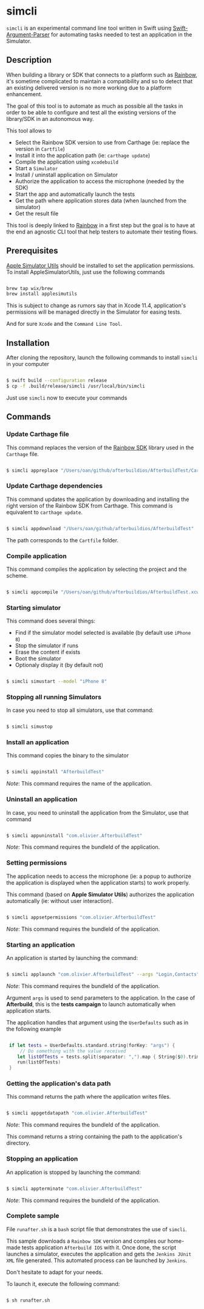 # simcli

`simcli` is an experimental command line tool written in Swift using [Swift-Argument-Parser](https://github.com/apple/swift-argument-parser) for automating tasks needed to test an application in the Simulator.

## Description

When building a library or SDK that connects to a platform such as [Rainbow](https://www.openrainbow.com), it's sometime complicated to maintain a compatibility and so to detect that an existing delivered version is no more working due to a platform enhancement.

The goal of this tool is to automate as much as possible all the tasks in order to be able to configure and test all the existing versions of the library/SDK in an autonomous way.

This tool allows to

-   Select the Rainbow SDK version to use from Carthage (ie: replace the version in `Cartfile`)
-   Install it into the application path (ie: `carthage update`)
-   Compile the application using `xcodebuild`
-   Start a `Simulator`
-   Install / uninstall application on Simulator
-   Authorize the application to access the microphone (needed by the SDK)
-   Start the app and automatically launch the tests
-   Get the path where application stores data (when launched from the simulator)
-   Get the result file

This tool is deeply linked to [Rainbow](https://www.openrainbow.com) in a first step but the goal is to have at the end an agnostic CLI tool that help testers to automate their testing flows.

## Prerequisites

[Apple Simulator Utils](https://github.com/wix/AppleSimulatorUtils) should be installed to set the application permissions. To install AppleSimulatorUtils, just use the following commands

```bash

brew tap wix/brew
brew install applesimutils

```

This is subject to change as rumors say that in Xcode 11.4, application's permissions will be managed directly in the Simulator for easing tests.

And for sure `Xcode` and the `Command Line Tool`.

## Installation

After cloning the repository, launch the following commands to install `simcli` in your computer

```bash

$ swift build --configuration release
$ cp -f .build/release/simcli /usr/local/bin/simcli

```

Just use `simcli` now to execute your commands

## Commands

### Update Carthage file

This command replaces the version of the [Rainbow SDK](https://hub.openrainbow.com) library used in the `Carthage` file.

```bash

$ simcli appreplace "/Users/oan/github/afterbuildios/AfterbuildTest/Cartfile" --version "1.70.5"

```

### Update Carthage dependencies

This command updates the application by downloading and installing the right version of the Rainbow SDK from Carthage. This command is equivalent to `carthage update`.

```bash

$ simcli appdownload "/Users/oan/github/afterbuildios/AfterbuildTest"

```

The path corresponds to the `Cartfile` folder.

### Compile application

This command compiles the application by selecting the project and the scheme.

```bash

$ simcli appcompile "/Users/oan/github/afterbuildios/AfterbuildTest.xcworkspace" --scheme "AfterbuildTest"

```

### Starting simulator

This command does several things:

-   Find if the simulator model selected is available (by default use `iPhone 8`)
-   Stop the simulator if runs
-   Erase the content if exists
-   Boot the simulator
-   Optionaly display it (by default not)

```bash

$ simcli simustart --model "iPhone 8"

```

### Stopping all running Simulators

In case you need to stop all simulators, use that command:

```bash

$ simcli simustop

```

### Install an application

This command copies the binary to the simulator

```bash

$ simcli appinstall "AfterbuildTest"

```

_Note_: This command requires the name of the application.

### Uninstall an application

In case, you need to uninstall the application from the Simulator, use that command

```bash

$ simcli appuninstall "com.olivier.AfterbuildTest"

```

_Note_: This command requires the bundleId of the application.

### Setting permissions

The application needs to access the microphone (ie: a popup to authorize the application is displayed when the application starts) to work properly.

This command (based on **Apple Simulator Utils**) authorizes the application automatically (ie: without user interaction).

```bash

$ simcli appsetpermissions "com.olivier.AfterbuildTest"

```

_Note_: This command requires the bundleId of the application.

### Starting an application

An application is started by launching the command:

```bash

$ simcli applaunch "com.olivier.AfterbuildTest" --args "Login,Contacts"

```

_Note_: This command requires the bundleId of the application.

Argument `args` is used to send parameters to the application. In the case of **Afterbuild**, this is the **tests campaign** to launch automatically when application starts.

The application handles that argument using the `UserDefaults` such as in the following example

```swift

 if let tests = UserDefaults.standard.string(forKey: "args") {
     // Do something with the value received
    let listOfTests = tests.split(separator: ",").map { String($0).trimmingCharacters(in: .whitespaces) }
    run(listOfTests)
 }

```

### Getting the application's data path

This command returns the path where the application writes files.

```bash

$ simcli appgetdatapath "com.olivier.AfterbuildTest"

```

_Note_: This command requires the bundleId of the application.

This command returns a string containing the path to the application's directory.

### Stopping an application

An application is stopped by launching the command:

```bash

$ simcli appterminate "com.olivier.AfterbuildTest"

```

_Note_: This command requires the bundleId of the application.

### Complete sample

File `runafter.sh` is a `bash` script file that demonstrates the use of `simcli`.

This sample downloads a `Rainbow SDK` version and compiles our home-made tests application `Afterbuild IOS` with it. Once done, the script launches a simulator, executes the application and gets the `Jenkins JUnit XML` file generated. This automated process can be launched by `Jenkins`.

Don't hesitate to adapt for your needs.

To launch it, execute the following command:

```bash

$ sh runafter.sh

```

